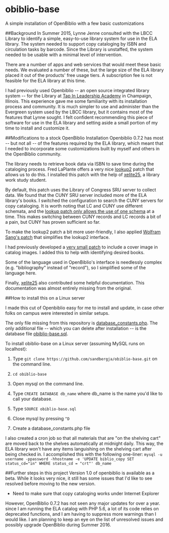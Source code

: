 # obiblio-base
A simple installation of OpenBiblio with a few basic customizations

##Background
In Summer 2015, Lynne Jenne consulted with the LBCC Library to identify a simple, easy-to-use library system for use in the ELA library.  The system needed to support copy cataloging by ISBN and circulation tasks by barcode.  Since the Library is unstaffed, the system needed to be usable with a minimal level of intervention.

There are a number of apps and web services that would meet these basic needs.  We evaluated a number of these, but the large size of the ELA library placed it out of the products' free usage tiers.  A subscription fee is not feasible for the ELA library at this time.

I had previously used Openbiblio -- an open source integrated library system -- for the Library at [Tap In Leadership Academy](http://wiki.tapinacademy.org/index.php?title=Category:Library) in Champaign, Illinois.  This experience gave me some familiarity with its installation process and community.  It is much simpler to use and administer than the Evergreen system used by the LBCC library, but it contains most of the features that Lynne sought.  I felt confident recommending this piece of software for use in the ELA library and setting aside a small portion of my time to install and customize it.

##Modifications to a stock OpenBiblio Installation
Openbiblio 0.7.2 has most -- but not all -- of the features required by the ELA library, which meant that I needed to incorporate some customizations built by myself and others in the OpenBiblio community.

The library needs to retrieve book data via ISBN to save time during the cataloging process.  Fred LaPlante offers a very nice [lookup2](http://sourceforge.net/p/obiblio/patches/65/) patch that allows us to do this.  I installed this patch with the help of [xelite25](https://github.com/xelite25), a library work study student.

By default, this patch uses the Library of Congress SRU server to collect data.  We found that the CUNY SRU server included more of the ELA library's books.  I switched the configuration to search the CUNY servers for copy cataloging.  It is worth noting that LC and CUNY use different schemata, and the [lookup patch only allows the use of one schema](https://bitbucket.org/mstetson/obiblio-10-wip/issues/23/lookup-must-allow-hosts-to-use-other-sru) at a time.  This makes switching between CUNY records and LC records a bit of a pain, but CUNY has proven sufficient so far.

To make the lookup2 patch a bit more user-friendly, I also applied [Wolfram Sang's patch](http://sourceforge.net/p/obiblio/patches/87/) that simplifies the lookup2 interface.

I had previously developed a [very small patch](https://github.com/tapinacademy/obiblio-covers) to include a cover image in catalog images.  I added this to help with identifying desired books.

Some of the language used in OpenBiblio's interface is needlessly complex (e.g. "bibliography" instead of "record"), so I simplified some of the language here.

Finally, [xelite25](https://github.com/xelite25) also contributed some helpful documentation.  This documentation was almost entirely missing from the original.


##How to install this on a Linux server

I made this cut of Openbiblio easy for me to install and update, in case other folks on campus were interested in similar setups.

The only file missing from this repository is [database_constants.php](https://bitbucket.org/mstetson/obiblio/src/babf99e9469d7f0be0eaff11cbadf92badb0a6f3/database_constants.php).  The only additional file -- which you can delete after installation -- is the database file [obiblio-base.sql](https://github.com/sandbergja/obiblio-base/blob/master/obiblio-base.sql).

To install obiblio-base on a Linux server (assuming MySQL runs on localhost):
1. Type `git clone https://github.com/sandbergja/obiblio-base.git` on the command line.

2. `cd obiblio-base`

3. Open mysql on the command line.

4. Type `CREATE DATABASE db_name` where db_name is the name you'd like to call your database.

5. Type `SOURCE obiblio-base.sql`

6. Close mysql by pressing `^D`

7. Create a database_constants.php file

I also created a cron job so that all materials that are
"on the shelving cart" are moved back to the shelves automatically at
midnight daily.  This way, the ELA  library won't have any items languishing on the
shelving cart after being checked in.  I accomplished this with the following one-liner:  `mysql -u username -ppassword -hhostname -e 'UPDATE biblio_copy SET status_cd="in" WHERE status_cd = "crt"' db_name`

##Further steps in this project
Version 1.0 of openbiblio is available as a beta.  While it looks very nice, it still has some issues that I'd like to see resolved before moving to the new version.

* Need to make sure that copy cataloging works under Internet Explorer

However, OpenBiblio 0.7.2 has not seen any major updates for over a year.  since I am running the ELA catalog with PHP 5.6, a lot of its code relies on deprecated functions, and I am having to suppress more warnings than I would like.  I am planning to keep an eye on the list of unresolved issues and possibly upgrade OpenBiblio during Summer 2016.
